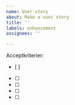 ```yaml
---
name: User story
about: Make a user story
title: ''
labels: enhancement
assignees: ''

---
```


Acceptkriterier:
- [ ]
- [ ]
- [ ]
- [ ]
- [ ]

